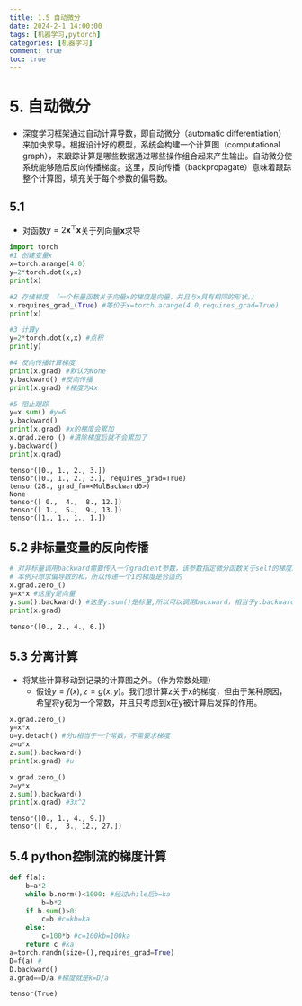 ```yaml
---
title: 1.5 自动微分
date: 2024-2-1 14:00:00
tags: [机器学习,pytorch]
categories: [机器学习]
comment: true
toc: true
---
```

#  
<!--more-->
# 5. 自动微分
- 深度学习框架通过自动计算导数，即自动微分（automatic differentiation）来加快求导。根据设计好的模型，系统会构建一个计算图（computational graph），来跟踪计算是哪些数据通过哪些操作组合起来产生输出。自动微分使系统能够随后反向传播梯度。这里，反向传播（backpropagate）意味着跟踪整个计算图，填充关于每个参数的偏导数。
## 5.1 
- 对函数$y=2\mathbf{x}^{\top}\mathbf{x}$关于列向量$\mathbf{x}$求导


```python
import torch
#1 创建变量x
x=torch.arange(4.0)
y=2*torch.dot(x,x)
print(x)

#2 存储梯度 （一个标量函数关于向量x的梯度是向量，并且与x具有相同的形状。）
x.requires_grad_(True) #等价于x=torch.arange(4.0,requires_grad=True)
print(x)

#3 计算y
y=2*torch.dot(x,x) #点积
print(y)

#4 反向传播计算梯度
print(x.grad) #默认为None
y.backward() #反向传播
print(x.grad) #梯度为4x

#5 阻止跟踪
y=x.sum() #y=6
y.backward()
print(x.grad) #x的梯度会累加
x.grad.zero_() #清除梯度后就不会累加了
y.backward()
print(x.grad)
```

    tensor([0., 1., 2., 3.])
    tensor([0., 1., 2., 3.], requires_grad=True)
    tensor(28., grad_fn=<MulBackward0>)
    None
    tensor([ 0.,  4.,  8., 12.])
    tensor([ 1.,  5.,  9., 13.])
    tensor([1., 1., 1., 1.])
    

## 5.2 非标量变量的反向传播



```python
# 对非标量调用backward需要传入一个gradient参数，该参数指定微分函数关于self的梯度。
# 本例只想求偏导数的和，所以传递一个1的梯度是合适的
x.grad.zero_()
y=x*x #这里y是向量
y.sum().backward() #这里y.sum()是标量,所以可以调用backward，相当于y.backward(torch.ones(len(x)))
print(x.grad)

```

    tensor([0., 2., 4., 6.])
    

## 5.3 分离计算
- 将某些计算移动到记录的计算图之外。（作为常数处理）
    - 假设$y=f(x), z=g(x,y)$。我们想计算z关于x的梯度，但由于某种原因，希望将y视为一个常数，并且只考虑到x在y被计算后发挥的作用。


```python
x.grad.zero_()
y=x*x
u=y.detach() #分u相当于一个常数，不需要求梯度
z=u*x
z.sum().backward()
print(x.grad) #u

x.grad.zero_()
z=y*x
z.sum().backward()
print(x.grad) #3x^2
```

    tensor([0., 1., 4., 9.])
    tensor([ 0.,  3., 12., 27.])
    

## 5.4 python控制流的梯度计算


```python
def f(a):
    b=a*2
    while b.norm()<1000: #经过while后b=ka
        b=b*2
    if b.sum()>0:
        c=b #c=kb=ka
    else:
        c=100*b #c=100kb=100ka
    return c #ka
a=torch.randn(size=(),requires_grad=True)
D=f(a) #
D.backward()
a.grad==D/a #梯度就是k=D/a
```




    tensor(True)


